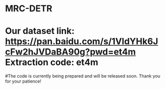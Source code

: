 # MRC-DETR

# Our dataset link: https://pan.baidu.com/s/1VIdYHk6JcFw2hJVDaBA90g?pwd=et4m   Extraction code: et4m 

#The code is currently being prepared and will be released soon. Thank you for your patience!
